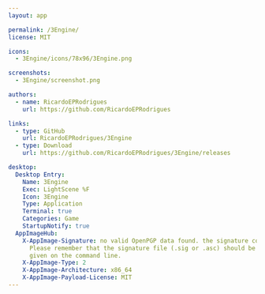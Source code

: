 ```yaml
---
layout: app

permalink: /3Engine/
license: MIT

icons:
  - 3Engine/icons/78x96/3Engine.png

screenshots:
  - 3Engine/screenshot.png

authors:
  - name: RicardoEPRodrigues
    url: https://github.com/RicardoEPRodrigues

links:
  - type: GitHub
    url: RicardoEPRodrigues/3Engine
  - type: Download
    url: https://github.com/RicardoEPRodrigues/3Engine/releases

desktop:
  Desktop Entry:
    Name: 3Engine
    Exec: LightScene %F
    Icon: 3Engine
    Type: Application
    Terminal: true
    Categories: Game
    StartupNotify: true
  AppImageHub:
    X-AppImage-Signature: no valid OpenPGP data found. the signature could not be verified.
      Please remember that the signature file (.sig or .asc) should be the first file
      given on the command line.
    X-AppImage-Type: 2
    X-AppImage-Architecture: x86_64
    X-AppImage-Payload-License: MIT
---
```

